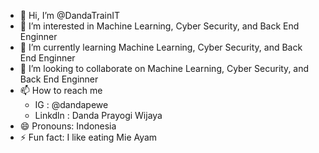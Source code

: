 - 👋 Hi, I’m @DandaTrainIT
- 👀 I’m interested in Machine Learning, Cyber Security, and Back End Enginner
- 🌱 I’m currently learning Machine Learning, Cyber Security, and Back End Enginner
- 💞️ I’m looking to collaborate on Machine Learning, Cyber Security, and Back End Enginner
- 📫 How to reach me
  - IG : @dandapewe
  - Linkdln : Danda Prayogi Wijaya
- 😄 Pronouns: Indonesia
- ⚡ Fun fact: I like eating Mie Ayam

<!---
DandaTrainIT/DandaTrainIT is a ✨ special ✨ repository because its `README.md` (this file) appears on your GitHub profile.
You can click the Preview link to take a look at your changes.
--->
